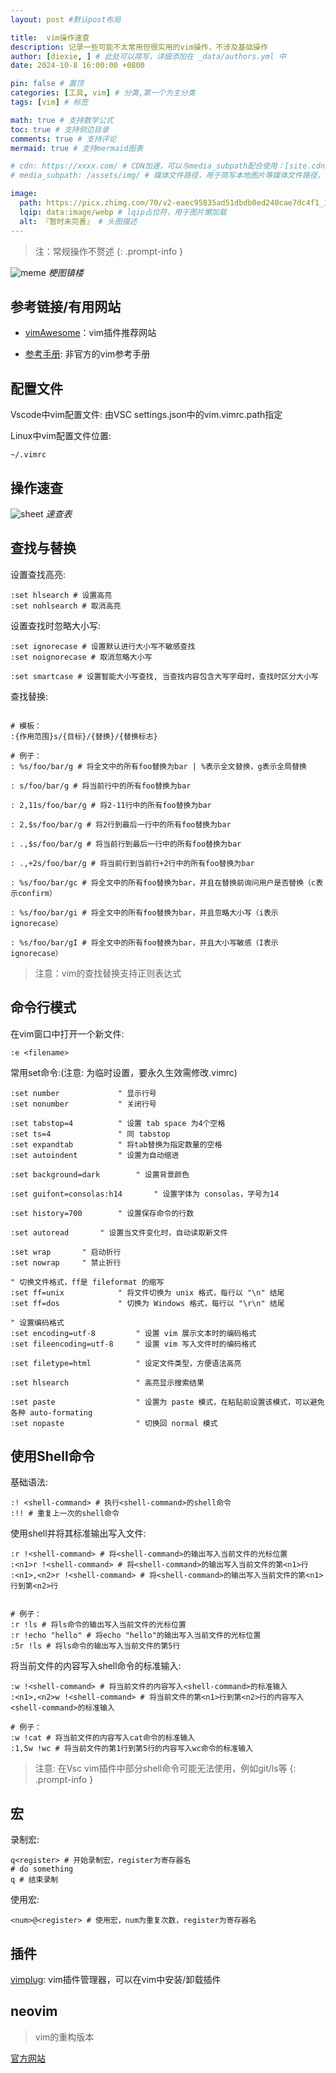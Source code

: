 ```yaml
---
layout: post #默认post布局

title:  vim操作速查
description: 记录一些可能不太常用但很实用的vim操作，不涉及基础操作
author: [diexie, ] # 此处可以简写，详细添加在 _data/authors.yml 中
date: 2024-10-8 16:00:00 +0800

pin: false # 置顶
categories: [工具, vim] # 分类,第一个为主分类
tags: [vim] # 标签

math: true # 支持数学公式
toc: true # 支持侧边目录
comments: true # 支持评论
mermaid: true # 支持mermaid图表

# cdn: https://xxxx.com/ # CDN加速，可以与media_subpath配合使用：[site.cdn/][page.media_subpath/]file.ext
# media_subpath: /assets/img/ # 媒体文件路径，用于简写本地图片等媒体文件路径，注意：封面图路径**会受影响**

image:
  path: https://picx.zhimg.com/70/v2-eaec95835ad51dbdb0ed240cae7dc4f1_1440w.avis?source=172ae18b&biz_tag=Post # 封面图
  lqip: data:image/webp # lqip占位符，用于图片懒加载
  alt: 『暂时未完善』 # 头图描述
---
```


> 注：常规操作不赘述
{: .prompt-info }

![meme](https://ts1.cn.mm.bing.net/th/id/R-C.7265713132701013b002773fa39b5b29?rik=eFi0Rv7nr42a%2bw&riu=http%3a%2f%2fuser-image.logdown.io%2fuser%2f3943%2fblog%2f3995%2fpost%2f296611%2fDkkLWnRT9SvJnnPgHtC6_vim_learning.jpg&ehk=TOCIxrey4gnLiez0Uq5HzDmsGA9eVYlc9Ost8v00Bjo%3d&risl=&pid=ImgRaw&r=0)
_梗图镇楼_

## 参考链接/有用网站

- [vimAwesome](https://vimawesome.com/)：vim插件推荐网站

- [参考手册](https://vim.wxnacy.com/): 非官方的vim参考手册

## 配置文件

Vscode中vim配置文件: 由VSC settings.json中的vim.vimrc.path指定

Linux中vim配置文件位置:

```vim
~/.vimrc
```

## 操作速查

![sheet](https://image-1252065837.picbj.myqcloud.com/cyleft/vim_cheat_sheet_for_programmers_print.png)
_速查表_

## 查找与替换

设置查找高亮:

```vim
:set hlsearch # 设置高亮
:set nohlsearch # 取消高亮
```

设置查找时忽略大小写:

```vim
:set ignorecase # 设置默认进行大小写不敏感查找
:set noignorecase # 取消忽略大小写

:set smartcase # 设置智能大小写查找, 当查找内容包含大写字母时，查找时区分大小写
```

查找替换:

```vim

# 模板：
:{作用范围}s/{目标}/{替换}/{替换标志}

# 例子：
: %s/foo/bar/g # 将全文中的所有foo替换为bar | %表示全文替换，g表示全局替换

: s/foo/bar/g # 将当前行中的所有foo替换为bar

: 2,11s/foo/bar/g # 将2-11行中的所有foo替换为bar

: 2,$s/foo/bar/g # 将2行到最后一行中的所有foo替换为bar

: .,$s/foo/bar/g # 将当前行到最后一行中的所有foo替换为bar

: .,+2s/foo/bar/g # 将当前行到当前行+2行中的所有foo替换为bar
```

```vim
: %s/foo/bar/gc # 将全文中的所有foo替换为bar，并且在替换前询问用户是否替换（c表示confirm）

: %s/foo/bar/gi # 将全文中的所有foo替换为bar，并且忽略大小写（i表示ignorecase）

: %s/foo/bar/gI # 将全文中的所有foo替换为bar，并且大小写敏感（I表示ignorecase）
```

> 注意：vim的查找替换支持正则表达式

## 命令行模式

在vim窗口中打开一个新文件:

```vim
:e <filename>
```

常用set命令:(注意: 为临时设置，要永久生效需修改.vimrc)

```vim
:set number				" 显示行号
:set nonumber			" 关闭行号

:set tabstop=4 			" 设置 tab space 为4个空格
:set ts=4				" 同 tabstop
:set expandtab			" 将tab替换为指定数量的空格
:set autoindent			" 设置为自动缩进

:set background=dark		" 设置背景颜色

:set guifont=consolas:h14		" 设置字体为 consolas，字号为14

:set history=700		" 设置保存命令的行数

:set autoread		" 设置当文件变化时，自动读取新文件

:set wrap		" 启动折行
:set nowrap		" 禁止折行

" 切换文件格式，ff是 fileformat 的缩写
:set ff=unix			" 将文件切换为 unix 格式，每行以 "\n" 结尾 
:set ff=dos				" 切换为 Windows 格式，每行以 "\r\n" 结尾

" 设置编码格式
:set encoding=utf-8			" 设置 vim 展示文本时的编码格式
:set fileencoding=utf-8		" 设置 vim 写入文件时的编码格式

:set filetype=html			" 设定文件类型，方便语法高亮

:set hlsearch				" 高亮显示搜索结果

:set paste					" 设置为 paste 模式，在粘贴前设置该模式，可以避免各种 auto-formating
:set nopaste				" 切换回 normal 模式
```

## 使用Shell命令

基础语法:

```vim
:! <shell-command> # 执行<shell-command>的shell命令
:!! # 重复上一次的shell命令
```

使用shell并将其标准输出写入文件:

```vim
:r !<shell-command> # 将<shell-command>的输出写入当前文件的光标位置
:<n1>r !<shell-command> # 将<shell-command>的输出写入当前文件的第<n1>行
:<n1>,<n2>r !<shell-command> # 将<shell-command>的输出写入当前文件的第<n1>行到第<n2>行
```

```vim

# 例子：
:r !ls # 将ls命令的输出写入当前文件的光标位置
:r !echo "hello" # 将echo "hello"的输出写入当前文件的光标位置
:5r !ls # 将ls命令的输出写入当前文件的第5行
```

将当前文件的内容写入shell命令的标准输入:

```vim
:w !<shell-command> # 将当前文件的内容写入<shell-command>的标准输入
:<n1>,<n2>w !<shell-command> # 将当前文件的第<n1>行到第<n2>行的内容写入<shell-command>的标准输入
```

```vim
# 例子：
:w !cat # 将当前文件的内容写入cat命令的标准输入
:1,5w !wc # 将当前文件的第1行到第5行的内容写入wc命令的标准输入
```

> 注意: 在Vsc vim插件中部分shell命令可能无法使用，例如git/ls等
{: .prompt-info }

## 宏

录制宏:

```vim
q<register> # 开始录制宏，register为寄存器名
# do something
q # 结束录制
```

使用宏:

```vim
<num>@<register> # 使用宏，num为重复次数，register为寄存器名
```

## 插件

[vimplug](https://github.com/junegunn/vim-plug): vim插件管理器，可以在vim中安装/卸载插件


## neovim

> vim的重构版本

[官方网站](https://neovim.io/)

